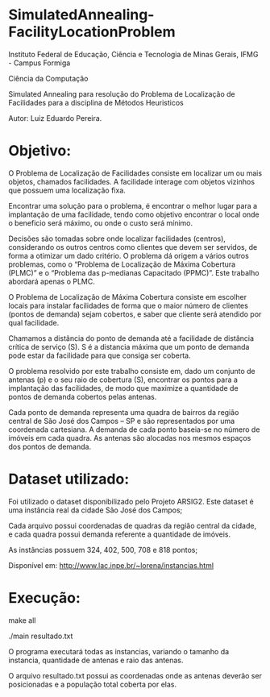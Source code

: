 # SimulatedAnnealing-FacilityLocationProblem

Instituto Federal de Educação, Ciência e Tecnologia de Minas Gerais, IFMG - Campus Formiga

Ciência da Computação

Simulated Annealing para resolução do Problema de Localização de Facilidades para a disciplina de Métodos Heuristicos 

Autor: Luiz Eduardo Pereira.

# Objetivo:

O Problema de Localização de Facilidades consiste em localizar um ou mais objetos, chamados facilidades. A facilidade interage com objetos vizinhos que possuem uma localização fixa.

Encontrar uma solução para o problema, é encontrar o melhor lugar para a implantação de uma facilidade, tendo como objetivo encontrar o local onde o beneficio será máximo, ou onde o custo será mínimo.

Decisões são tomadas sobre onde localizar facilidades (centros), considerando os outros centros como clientes que devem ser servidos, de forma a otimizar um dado critério. O problema dá origem a vários outros problemas, como o “Problema de Localização de Máxima Cobertura (PLMC)” e o “Problema das p-medianas Capacitado (PPMC)”. Este trabalho abordará apenas o PLMC.

O Problema de Localização de Máxima Cobertura consiste em escolher locais para instalar facilidades de forma que o maior número de clientes (pontos de demanda) sejam cobertos, e saber que cliente será atendido por qual facilidade.

Chamamos a distância do ponto de demanda até a facilidade de distância crítica de serviço (S). S é a distancia máxima que um ponto de demanda pode estar da facilidade para que consiga ser coberta.

O problema resolvido por este trabalho consiste em, dado um conjunto de antenas (p) e o seu raio de cobertura (S), encontrar os pontos para a implantação das facilidades, de modo que maximize a quantidade de pontos de demanda cobertos pelas antenas.

Cada ponto de demanda representa uma quadra de bairros da região central de São José dos Campos – SP e são representados por uma coordenada cartesiana. A demanda de cada ponto baseia-se no número de imóveis em cada quadra. As antenas são alocadas nos mesmos espaços dos pontos de demanda.

# Dataset utilizado:

Foi utilizado o dataset disponibilizado pelo Projeto ARSIG2. Este dataset é uma instância real da cidade São José dos Campos;

Cada arquivo possui coordenadas de quadras da região central da cidade, e cada quadra possui demanda referente a quantidade de imóveis.

As instâncias possuem 324, 402, 500, 708 e 818 pontos;

Disponível em: http://www.lac.inpe.br/~lorena/instancias.html

# Execução:

make all

./main resultado.txt

O programa executará todas as instancias, variando o tamanho da instancia, quantidade de antenas e raio das antenas.

O arquivo resultado.txt possui as coordenadas onde as antenas deverão ser posicionadas e a população total coberta por elas.
